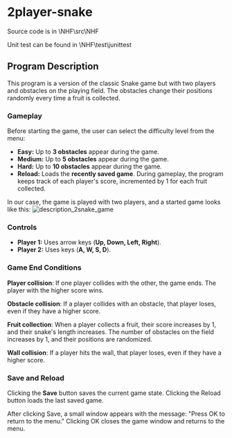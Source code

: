 # 2player-snake

Source code is in \NHF\src\NHF

Unit test can be found in \NHF\test\junittest

## Program Description
This program is a version of the classic Snake game but with two players and obstacles on the playing field. The obstacles change their positions randomly every time a fruit is collected.

### Gameplay
Before starting the game, the user can select the difficulty level from the menu:

* **Easy:** Up to **3 obstacles** appear during the game.
* **Medium:** Up to **5 obstacles** appear during the game.
* **Hard:** Up to **10 obstacles** appear during the game.
* **Reload:** Loads the  **recently saved game**.
During gameplay, the program keeps track of each player's score, incremented by 1 for each fruit collected.

In our case, the game is played with two players, and a started game looks like this:
![description_2snake_game](https://github.com/obendi03/2player-snake/assets/144063799/fdd96b5f-685f-4889-9527-8f5ce81560c4)


### Controls
* **Player 1:** Uses arrow keys (**Up, Down, Left, Right**).
* **Player 2:** Uses keys (**A, W, S, D**).

### Game End Conditions
**Player collision**: If one player collides with the other, the game ends. The player with the higher score wins.

**Obstacle collision**: If a player collides with an obstacle, that player loses, even if they have a higher score.

**Fruit collection**: When a player collects a fruit, their score increases by 1, and their snake's length increases. The number of obstacles on the field increases by 1, and their positions are randomized.

**Wall collision**: If a player hits the wall, that player loses, even if they have a higher score.

### Save and Reload
Clicking the **Save** button saves the current game state. Clicking the Reload button loads the last saved game.

After clicking Save, a small window appears with the message:
"Press OK to return to the menu."
Clicking OK closes the game window and returns to the menu.
